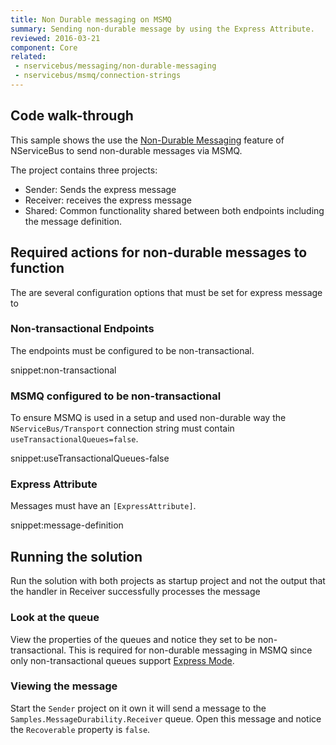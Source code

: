 ```yaml
---
title: Non Durable messaging on MSMQ
summary: Sending non-durable message by using the Express Attribute.
reviewed: 2016-03-21
component: Core
related:
 - nservicebus/messaging/non-durable-messaging
 - nservicebus/msmq/connection-strings
---
```


## Code walk-through

This sample shows the use the [Non-Durable Messaging](/nservicebus/messaging/non-durable-messaging.md) feature of NServiceBus to send non-durable messages via MSMQ.

The project contains three projects:

 * Sender: Sends the express message
 * Receiver: receives the express message
 * Shared: Common functionality shared between both endpoints including the message definition.


## Required actions for non-durable messages to function

The are several configuration options that must be set for express message to 


### Non-transactional Endpoints 

The endpoints must be configured to be non-transactional. 

snippet:non-transactional


### MSMQ configured to be non-transactional

To ensure MSMQ is used in a setup and used non-durable way the `NServiceBus/Transport` connection string must contain `useTransactionalQueues=false`.

snippet:useTransactionalQueues-false


### Express Attribute

Messages must have an `[ExpressAttribute]`.

snippet:message-definition


## Running the solution

Run the solution with both projects as startup project and not the output that the handler in Receiver successfully processes the message


### Look at the queue

View the properties of the queues and notice they set to be non-transactional. This is required for non-durable messaging in MSMQ since only non-transactional queues support [Express Mode](https://msdn.microsoft.com/en-us/library/ms704130).


### Viewing the message

Start the `Sender` project on it own it will send a message to the `Samples.MessageDurability.Receiver` queue. Open this message and notice the `Recoverable` property is `false`.